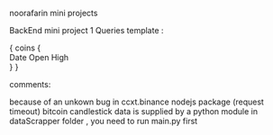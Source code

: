  noorafarin mini projects

BackEnd mini project 1 Queries template :

{
coins {  
      Date 
      Open 
      High  
      }
}

comments:

because of an unkown bug in ccxt.binance nodejs package (request timeout) bitcoin candlestick data is supplied by a python module in dataScrapper folder , you need to run main.py first
